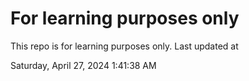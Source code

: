 # For learning purposes only
This repo is for learning purposes only.
Last updated at

Saturday, April 27, 2024 1:41:38 AM

